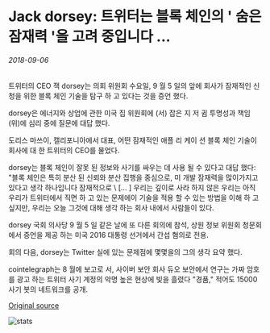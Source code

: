 # Jack dorsey: 트위터는 블록 체인의 ' 숨은 잠재력 '을 고려 중입니다 ...

###### 2018-09-06

트위터의 CEO 잭 dorsey는 의회 위원회 수요일, 9 월 5 일의 앞에 회사가 잠재적인 신청을 위한 블록 체인 기술을 탐구 하 고 있다는 것을 증언 했다.

dorsey은 에너지와 상업에 관한 미국 집 위원회에 (서) 잡은 지 저 귐 투명성과 책임 (위)에 심리 중에 질문에 대답 했다.

도리스 마쓰이, 캘리포니아에서 대표, 어떤 잠재적인 애플 리 케이 션 블록 체인 기술이 회사에 대 한 트위터의 CEO를 물었다.

dorsey는 블록 체인이 잘못 된 정보와 사기를 싸우는 데 사용 될 수 있다고 대답 했다: "블록 체인은 특히 분산 된 신뢰와 분산 집행을 중심으로, 미 개발 잠재력을 많이가지고 있다고 생각 하나입니다 잠재적으로 \ [... \] 우리는 깊이로 사라 하지 않은 우리는 아직 우리가 트위터에서 직면 하 고 있는 문제에이 기술을 적용 할 수 있는 방법을 이해 하 고 싶지만, 우리는 오늘 그것에 대해 생각 하는 회사 내에서 사람들이 있다.

dorsey 국회 의사당 9 월 5 일 같은 날에 또 다른 회의에 참석, 상원 정보 위원회 청문회에서 증언을 제공 하는 미국 2016 대통령 선거에서 간섭 혐의로 전용.

회의 다음, dorsey는 Twitter 실에 있는 문제점에 몇몇을의 그의 생각 요약 했다.

cointelegraph는 8 월에 보고로 서, 사이버 보안 회사 듀오 보안에서 연구는 가짜 암호를 광고 하는 트위터 사기 계정의 악명 높은 현상에 빛을 흘렸다 "경품," 적어도 15000 사기 봇의 네트워크를 공개.

[Original source](https://cointelegraph.com/news/jack-dorsey-twitter-is-considering-the-untapped-potential-of-blockchain)

![stats](https://c.statcounter.com/11760860/0/a89fa40b/1/ "stats")